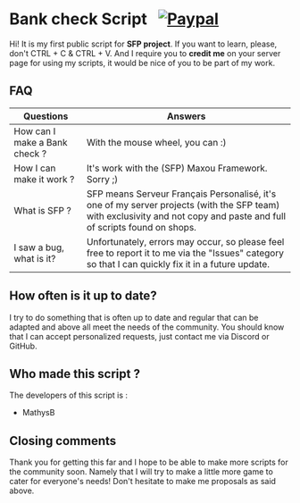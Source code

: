 # Bank check Script    [![Paypal][paypal-badge]][paypal-link]

Hi! It is my first public script for **SFP project**. If you want to learn, please, don't CTRL + C & CTRL + V.
And I require you to **credit me** on your server page for using my scripts, it would be nice of you to be part of my work.


## FAQ

|Questions|Answers|
|--|--|
|How can I make a Bank check ?|With the mouse wheel, you can :)|
|How I can make it work ?|It's work with the (SFP) Maxou Framework. Sorry ;)|
|What is SFP ?|SFP means Serveur Français Personalisé, it's one of my server projects (with the SFP team) with exclusivity and not copy and paste and full of scripts found on shops.|
|I saw a bug, what is it?|Unfortunately, errors may occur, so please feel free to report it to me via the "Issues" category so that I can quickly fix it in a future update.|


## How often is it up to date?
I try to do something that is often up to date and regular that can be adapted and above all meet the needs of the community. You should know that I can accept personalized requests, just contact me via Discord or GitHub.

## Who made this script ?
The developers of this script is :

 - MathysB


## Closing comments
Thank you for getting this far and I hope to be able to make more scripts for the community soon. Namely that I will try to make a little more game to cater for everyone's needs! Don't hesitate to make me proposals as said above.

[paypal-badge]: https://img.shields.io/badge/Paypal-Donate!-%23003087.svg?logo=paypal&style=flat
[paypal-link]: https://www.paypal.com/pools/c/8ai9TiZrBO
